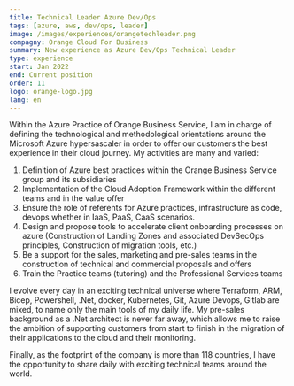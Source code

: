 ```yaml
---
title: Technical Leader Azure Dev/Ops
tags: [azure, aws, dev/ops, leader]
image: /images/experiences/orangetechleader.png
compagny: Orange Cloud For Business
summary: New experience as Azure Dev/Ops Technical Leader 
type: experience
start: Jan 2022
end: Current position
order: 11
logo: orange-logo.jpg
lang: en
---
```


Within the Azure Practice of Orange Business Service, I am in charge of defining the technological and methodological orientations around the Microsoft Azure hypersascaler in order to offer our customers the best experience in their cloud journey. My activities are many and varied:

1. Definition of Azure best practices within the Orange Business Service group and its subsidiaries
2. Implementation of the Cloud Adoption Framework within the different teams and in the value offer
3. Ensure the role of referents for Azure practices, infrastructure as code, devops whether in IaaS, PaaS, CaaS scenarios.
4. Design and propose tools to accelerate client onboarding processes on azure (Construction of Landing Zones and associated DevSecOps principles, Construction of migration tools, etc.)
5. Be a support for the sales, marketing and pre-sales teams in the construction of technical and commercial proposals and offers
6. Train the Practice teams (tutoring) and the Professional Services teams

I evolve every day in an exciting technical universe where Terraform, ARM, Bicep, Powershell, .Net, docker, Kubernetes, Git, Azure Devops, Gitlab are mixed, to name only the main tools of my daily life. My pre-sales background as a .Net architect is never far away, which allows me to raise the ambition of supporting customers from start to finish in the migration of their applications to the cloud and their monitoring.

Finally, as the footprint of the company is more than 118 countries, I have the opportunity to share daily with exciting technical teams around the world.